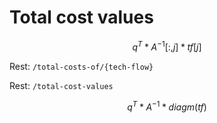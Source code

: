 # Total cost values

$$
q^T * A^{-1}[:,j] * tf[j]
$$

Rest: `/total-costs-of/{tech-flow}`

Rest: `/total-cost-values`

$$
q^T * A^{-1} * diagm(tf)
$$
